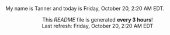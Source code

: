 My name is Tanner and today is Friday, October 20, 2:20 AM EDT.

<p align="center">This <i>README</i> file is generated <b>every 3 hours</b>!</br>Last refresh: Friday, October 20, 2:20 AM EDT<br /></p>

